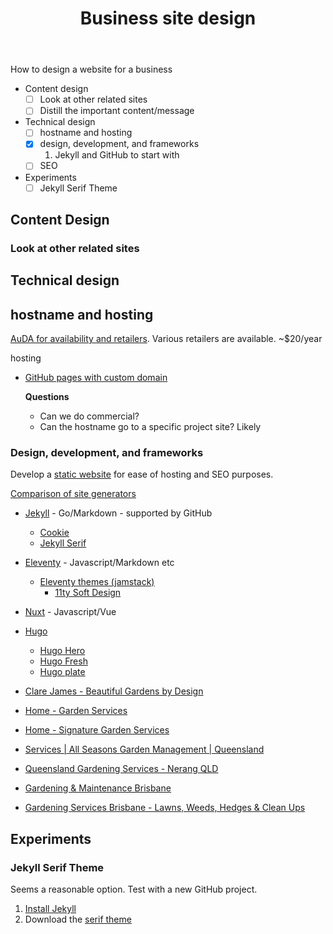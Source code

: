 ﻿---
tags: web-development
title: Business site design
type: note
---
How to design a website for a business

- Content design
    - [ ] Look at other related sites
    - [ ] Distill the important content/message
- Technical design
    - [ ] hostname and hosting
    - [X] design, development, and frameworks
        1. Jekyll and GitHub to start with
    - [ ] SEO
- Experiments
    - [ ] Jekyll Serif Theme

## Content Design

### Look at other related sites

## Technical design

## hostname and hosting

[AuDA for availability and retailers](https://www.auda.org.au/domain-search?domain=sandysgardening.com.au). Various retailers are available. ~$20/year

hosting

- [GitHub pages with custom domain](https://docs.github.com/en/pages/configuring-a-custom-domain-for-your-github-pages-site) 

    **Questions** 
    - Can we do commercial?
    - Can the hostname go to a specific project site? Likely

### Design, development, and frameworks

Develop a [static website](https://theunlikelydeveloper.com/build-a-static-website/) for ease of hosting and SEO purposes.

[Comparison of site generators](https://jamstack.org/generators/)

- [Jekyll](https://jekyllrb.com/resources/) - Go/Markdown - supported by GitHub
    - [Cookie](https://github.com/abhinavs/cookie)
    - [Jekyll Serif](https://github.com/zerostaticthemes/jekyll-serif-theme)
- [Eleventy](https://www.11ty.dev/) - Javascript/Markdown etc
    - [Eleventy themes (jamstack)](https://jamstackthemes.dev/ssg/eleventy/)
        - [11ty Soft Design](https://jamstackthemes.dev/demo/theme/11ty-soft-ui-design/)
- [Nuxt](https://v2.nuxt.com/) - Javascript/Vue
- [Hugo](https://gohugo.io/)
    - [Hugo Hero](https://github.com/zerostaticthemes/hugo-hero-theme)
    - [Hugo Fresh](https://github.com/StefMa/hugo-fresh)
    - [Hugo plate](https://github.com/zeon-studio/hugoplate)

- [Clare James - Beautiful Gardens by Design](https://clarejames.com.au/)
- [Home - Garden Services](https://www.gardenservicesbrisbane.com.au/) 
- [Home - Signature Garden Services](https://signaturegardenservices.com.au/)
- [Services | All Seasons Garden Management | Queensland](https://www.asgm.com.au/services)
- [Queensland Gardening Services - Nerang QLD](https://www.serviceseeking.com.au/profile/91322-queensland-gardening-services)
- [Gardening & Maintenance Brisbane](https://queenslandhorticulture.com.au/our-services/garden-maintenance/)
- [Gardening Services Brisbane - Lawns, Weeds, Hedges & Clean Ups](https://www.greenteambrisbane.com.au/)


## Experiments

### Jekyll Serif Theme

Seems a reasonable option. Test with a new GitHub project.

1. [Install Jekyll](https://jekyllrb.com/docs/installation/)
2. Download the [serif theme](https://github.com/zerostaticthemes/jekyll-serif-theme)